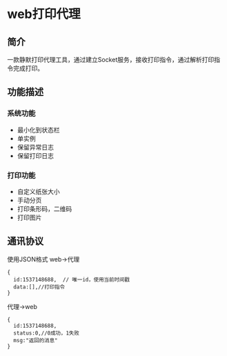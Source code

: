 # web打印代理
## 简介
一款静默打印代理工具，通过建立Socket服务，接收打印指令，通过解析打印指令完成打印。
## 功能描述

### 系统功能
* 最小化到状态栏
* 单实例
* 保留异常日志
* 保留打印日志

### 打印功能
* 自定义纸张大小
* 手动分页
* 打印条形码，二维码
* 打印图片

## 通讯协议
使用JSON格式
web->代理
```
{
  id:1537148688,  // 唯一id，使用当前时间戳
  data:[],//打印指令
}
```
代理->web
```
{
  id:1537148688,
  status:0,//0成功，1失败
  msg:"返回的消息"
}
```
